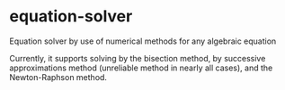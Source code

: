 # equation-solver
Equation solver by use of numerical methods for any algebraic equation

Currently, it supports solving by the bisection method, by successive approximations method (unreliable method in nearly all cases), and the Newton-Raphson method.